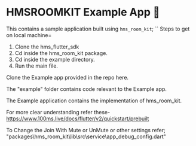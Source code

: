 
# HMSROOMKIT Example App 🚀


This contains a sample application built using `hms_room_kit`;
``
Steps to get on local machine=
1. Clone the hms_flutter_sdk 
2. Cd inside the hms_room_kit package.
3. Cd inside the example directory.
4. Run the main file.

Clone the Example app provided in the repo here.

The "example" folder contains code relevant to the Example app.

The Example application contains the implementation of hms_room_kit.



For more clear understanding refer these-
https://www.100ms.live/docs/flutter/v2/quickstart/prebuilt


To Change the Join With Mute or UnMute or other settings refer;
"packages\hms_room_kit\lib\src\service\app_debug_config.dart"

 